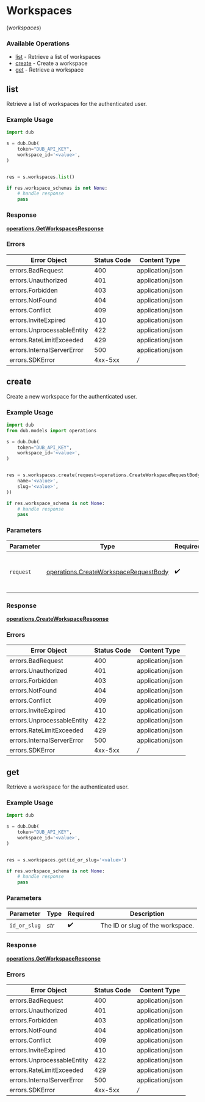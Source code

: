 # Workspaces
(*workspaces*)

### Available Operations

* [list](#list) - Retrieve a list of workspaces
* [create](#create) - Create a workspace
* [get](#get) - Retrieve a workspace

## list

Retrieve a list of workspaces for the authenticated user.

### Example Usage

```python
import dub

s = dub.Dub(
    token="DUB_API_KEY",
    workspace_id='<value>',
)


res = s.workspaces.list()

if res.workspace_schemas is not None:
    # handle response
    pass

```


### Response

**[operations.GetWorkspacesResponse](../../models/operations/getworkspacesresponse.md)**
### Errors

| Error Object               | Status Code                | Content Type               |
| -------------------------- | -------------------------- | -------------------------- |
| errors.BadRequest          | 400                        | application/json           |
| errors.Unauthorized        | 401                        | application/json           |
| errors.Forbidden           | 403                        | application/json           |
| errors.NotFound            | 404                        | application/json           |
| errors.Conflict            | 409                        | application/json           |
| errors.InviteExpired       | 410                        | application/json           |
| errors.UnprocessableEntity | 422                        | application/json           |
| errors.RateLimitExceeded   | 429                        | application/json           |
| errors.InternalServerError | 500                        | application/json           |
| errors.SDKError            | 4xx-5xx                    | */*                        |

## create

Create a new workspace for the authenticated user.

### Example Usage

```python
import dub
from dub.models import operations

s = dub.Dub(
    token="DUB_API_KEY",
    workspace_id='<value>',
)


res = s.workspaces.create(request=operations.CreateWorkspaceRequestBody(
    name='<value>',
    slug='<value>',
))

if res.workspace_schema is not None:
    # handle response
    pass

```

### Parameters

| Parameter                                                                                      | Type                                                                                           | Required                                                                                       | Description                                                                                    |
| ---------------------------------------------------------------------------------------------- | ---------------------------------------------------------------------------------------------- | ---------------------------------------------------------------------------------------------- | ---------------------------------------------------------------------------------------------- |
| `request`                                                                                      | [operations.CreateWorkspaceRequestBody](../../models/operations/createworkspacerequestbody.md) | :heavy_check_mark:                                                                             | The request object to use for the request.                                                     |


### Response

**[operations.CreateWorkspaceResponse](../../models/operations/createworkspaceresponse.md)**
### Errors

| Error Object               | Status Code                | Content Type               |
| -------------------------- | -------------------------- | -------------------------- |
| errors.BadRequest          | 400                        | application/json           |
| errors.Unauthorized        | 401                        | application/json           |
| errors.Forbidden           | 403                        | application/json           |
| errors.NotFound            | 404                        | application/json           |
| errors.Conflict            | 409                        | application/json           |
| errors.InviteExpired       | 410                        | application/json           |
| errors.UnprocessableEntity | 422                        | application/json           |
| errors.RateLimitExceeded   | 429                        | application/json           |
| errors.InternalServerError | 500                        | application/json           |
| errors.SDKError            | 4xx-5xx                    | */*                        |

## get

Retrieve a workspace for the authenticated user.

### Example Usage

```python
import dub

s = dub.Dub(
    token="DUB_API_KEY",
    workspace_id='<value>',
)


res = s.workspaces.get(id_or_slug='<value>')

if res.workspace_schema is not None:
    # handle response
    pass

```

### Parameters

| Parameter                        | Type                             | Required                         | Description                      |
| -------------------------------- | -------------------------------- | -------------------------------- | -------------------------------- |
| `id_or_slug`                     | *str*                            | :heavy_check_mark:               | The ID or slug of the workspace. |


### Response

**[operations.GetWorkspaceResponse](../../models/operations/getworkspaceresponse.md)**
### Errors

| Error Object               | Status Code                | Content Type               |
| -------------------------- | -------------------------- | -------------------------- |
| errors.BadRequest          | 400                        | application/json           |
| errors.Unauthorized        | 401                        | application/json           |
| errors.Forbidden           | 403                        | application/json           |
| errors.NotFound            | 404                        | application/json           |
| errors.Conflict            | 409                        | application/json           |
| errors.InviteExpired       | 410                        | application/json           |
| errors.UnprocessableEntity | 422                        | application/json           |
| errors.RateLimitExceeded   | 429                        | application/json           |
| errors.InternalServerError | 500                        | application/json           |
| errors.SDKError            | 4xx-5xx                    | */*                        |
